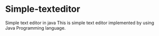 # Simple-texteditor
Simple text editor in java
This is simple text editor implemented by using Java Programming language. 
